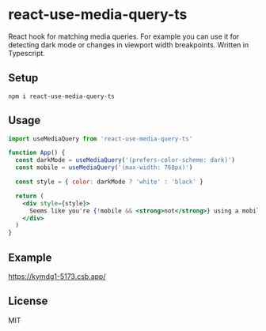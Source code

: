 # react-use-media-query-ts

React hook for matching media queries. For example you can use it for detecting dark mode or changes in viewport width breakpoints. Written in Typescript.

## Setup

```
npm i react-use-media-query-ts
```

## Usage

```jsx
import useMediaQuery from 'react-use-media-query-ts'

function App() {
  const darkMode = useMediaQuery('(prefers-color-scheme: dark)')
  const mobile = useMediaQuery('(max-width: 768px)')

  const style = { color: darkMode ? 'white' : 'black' }

  return (
    <div style={style}>
      Seems like you're {!mobile && <strong>not</strong>} using a mobile device
    </div>
  )
}
```

## Example

https://kymdg1-5173.csb.app/

## License

MIT
